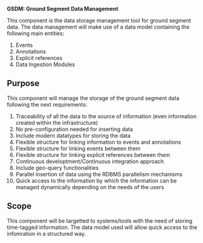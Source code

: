 **GSDM: Ground Segment Data Management**

This component is the data storage management tool for ground segment data.
The data management will make use of a data model containing the following main entities:
1. Events
2. Annotations
3. Explicit references
4. Data Ingestion Modules

## Purpose

This component will manage the storage of the ground segment data following the next requirements:
1. Traceability of all the data to the source of information (even information created within the infrastructure)
2. No pre-configuration needed for inserting data
3. Include modern datatypes for storing the data
4. Flexible structure for linking information to events and annotations
5. Flexible structure for linking events between them
6. Flexible structure for linking explicit references between them
7. Continuous developtment/Continuous integration approach
8. Include geo-query functionalities
9. Parallel insertion of data using the RDBMS parallelism mechanisms
10. Quick access to the information by which the information can be managed dynamically depending on the needs of the users

## Scope

This component will be targetted to systems/tools with the need of storing time-tagged information.
The data model used will allow quick access to the infomration in a structured way.